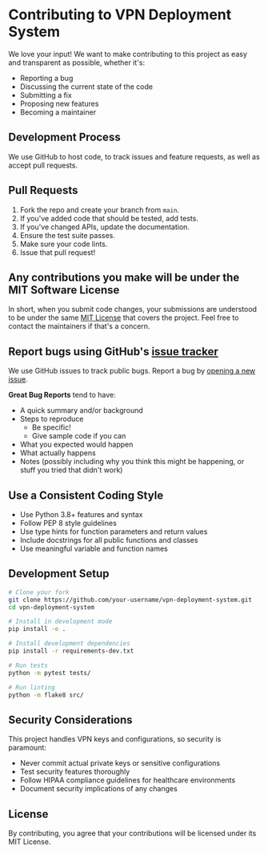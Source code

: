 # Contributing to VPN Deployment System

We love your input! We want to make contributing to this project as easy and transparent as possible, whether it's:
- Reporting a bug
- Discussing the current state of the code
- Submitting a fix
- Proposing new features
- Becoming a maintainer

## Development Process

We use GitHub to host code, to track issues and feature requests, as well as accept pull requests.

## Pull Requests

1. Fork the repo and create your branch from `main`.
2. If you've added code that should be tested, add tests.
3. If you've changed APIs, update the documentation.
4. Ensure the test suite passes.
5. Make sure your code lints.
6. Issue that pull request!

## Any contributions you make will be under the MIT Software License

In short, when you submit code changes, your submissions are understood to be under the same [MIT License](http://choosealicense.com/licenses/mit/) that covers the project. Feel free to contact the maintainers if that's a concern.

## Report bugs using GitHub's [issue tracker](https://github.com/your-org/vpn-deployment-system/issues)

We use GitHub issues to track public bugs. Report a bug by [opening a new issue](https://github.com/your-org/vpn-deployment-system/issues/new).

**Great Bug Reports** tend to have:
- A quick summary and/or background
- Steps to reproduce
  - Be specific!
  - Give sample code if you can
- What you expected would happen
- What actually happens
- Notes (possibly including why you think this might be happening, or stuff you tried that didn't work)

## Use a Consistent Coding Style

* Use Python 3.8+ features and syntax
* Follow PEP 8 style guidelines
* Use type hints for function parameters and return values
* Include docstrings for all public functions and classes
* Use meaningful variable and function names

## Development Setup

```bash
# Clone your fork
git clone https://github.com/your-username/vpn-deployment-system.git
cd vpn-deployment-system

# Install in development mode
pip install -e .

# Install development dependencies
pip install -r requirements-dev.txt

# Run tests
python -m pytest tests/

# Run linting
python -m flake8 src/
```

## Security Considerations

This project handles VPN keys and configurations, so security is paramount:

- Never commit actual private keys or sensitive configurations
- Test security features thoroughly
- Follow HIPAA compliance guidelines for healthcare environments
- Document security implications of any changes

## License

By contributing, you agree that your contributions will be licensed under its MIT License.

